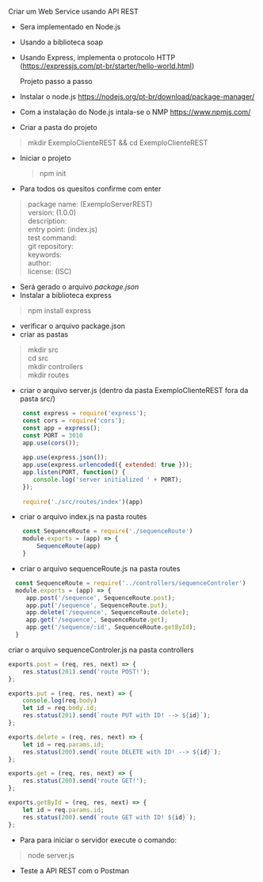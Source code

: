 Criar um Web Service usando API REST

* Sera implementado en Node.js
* Usando a biblioteca soap
* Usando Express, implementa o protocolo HTTP (https://expressjs.com/pt-br/starter/hello-world.html)

  Projeto passo a passo
* Instalar o node.js https://nodejs.org/pt-br/download/package-manager/
* Com a instalação do Node.js intala-se o NMP https://www.npmjs.com/
* Criar a pasta do projeto
    
>mkdir ExemploClienteREST && cd ExemploClienteREST
* Iniciar o projeto
  >npm init <br>

* Para todos os quesitos confirme com enter
> package name: (ExemploServerREST) <br>
  version: (1.0.0) <br>
  description:<br>
  entry point: (index.js)<br>
  test command: <br>
  git repository: <br>
  keywords: <br>
  author: <br>
  license: (ISC) <br>

* Será gerado o arquivo _package.json_ 
* Instalar a biblioteca express
>npm install express
* verificar o arquivo package.json
* criar as pastas
>mkdir src <br> cd src <br> mkdir controllers <br> mkdir routes
  
* criar o arquivo server.js (dentro da pasta ExemploClienteREST fora da pasta src/)
```javascript
    const express = require('express');
    const cors = require('cors');
    const app = express();
    const PORT = 3010
    app.use(cors());
  
    app.use(express.json());
    app.use(express.urlencoded({ extended: true }));
    app.listen(PORT, function() {
       console.log('server initialized ' + PORT);
    });
  
    require('./src/routes/index')(app)
 ```

* criar o arquivo index.js na pasta routes
```javascript
    const SequenceRoute = require('./sequenceRoute')
    module.exports = (app) => {
        SequenceRoute(app)
    }
 ```
* criar o arquivo sequenceRoute.js na pasta routes
```javascript
  const SequenceRoute = require('../controllers/sequenceControler')
  module.exports = (app) => {
     app.post('/sequence', SequenceRoute.post);
     app.put('/sequence', SequenceRoute.put);
     app.delete('/sequence', SequenceRoute.delete);
     app.get('/sequence', SequenceRoute.get);
     app.get('/sequence/:id', SequenceRoute.getById);
  }
```

criar o arquivo sequenceControler.js na pasta controllers
```javascript
exports.post = (req, res, next) => {
    res.status(201).send('route POST!');
};

exports.put = (req, res, next) => {
    console.log(req.body)
    let id = req.body.id;
    res.status(201).send(`route PUT with ID! --> ${id}`);
};

exports.delete = (req, res, next) => {
    let id = req.params.id;
    res.status(200).send(`route DELETE with ID! --> ${id}`);
};

exports.get = (req, res, next) => {
    res.status(200).send('route GET!');
};

exports.getById = (req, res, next) => {
    let id = req.params.id;
    res.status(200).send(`route GET with ID! ${id}`);
};
```

* Para para iniciar o servidor execute o comando:
> node server.js

* Teste a API REST com o Postman
